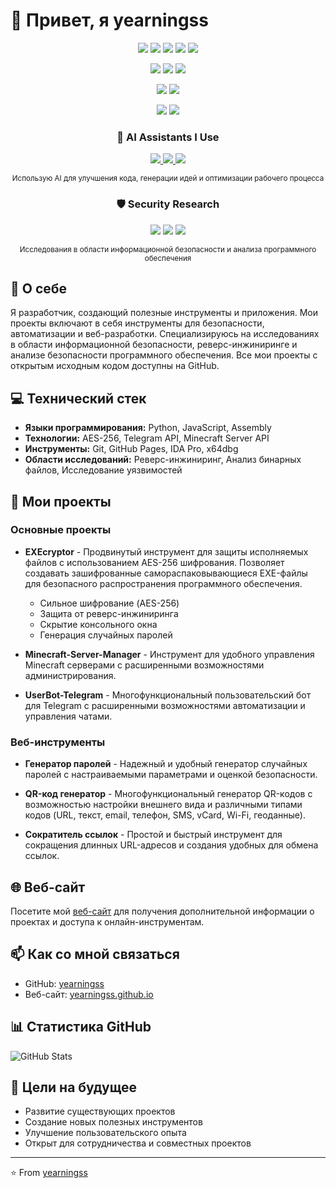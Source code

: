 # 👋 Привет, я yearningss

<p align="center">
  <img src="https://img.shields.io/badge/Minecraft%20Server%20Manager-v1.0-brightgreen"/>
  <img src="https://img.shields.io/badge/license-MIT-blue"/>
  <img src="https://img.shields.io/badge/platform-Windows-purple"/>
  <img src="https://img.shields.io/badge/C%23-8.0-9b59b6"/>
  <img src="https://img.shields.io/badge/.NET-6.0-blue"/>
</p>

<p align="center">
  <img src="https://img.shields.io/badge/EXEcryptor-AES--256-yellowgreen"/>
  <img src="https://img.shields.io/badge/license-MIT-blue"/>
  <img src="https://img.shields.io/badge/language-Python-blueviolet"/>
</p>

<p align="center">
  <img src="https://img.shields.io/badge/UserBot--Telegram-Telegram-blue"/>
  <img src="https://img.shields.io/badge/language-Python-blueviolet"/>
</p>

<p align="center">
  <img src="https://img.shields.io/badge/website-JavaScript-yellow"/>
  <img src="https://img.shields.io/badge/hosted%20on-GitHub%20Pages-blue"/>
</p>

<div align="center">
  
  ### 🤖 AI Assistants I Use
  
  <p align="center">
    <a href="https://chat.openai.com">
      <img src="https://img.shields.io/badge/ChatGPT-74aa9c?style=for-the-badge&logo=openai&logoColor=white"/>
    </a>
    <a href="https://claude.ai">
      <img src="https://img.shields.io/badge/Claude-965df3?style=for-the-badge&logo=anthropic&logoColor=white"/>
    </a>
    <a href="https://gemini.google.com">
      <img src="https://img.shields.io/badge/Gemini-8e75b2?style=for-the-badge&logo=google&logoColor=white"/>
    </a>
  </p>

  <sub>Использую AI для улучшения кода, генерации идей и оптимизации рабочего процесса</sub>
  
</div>

<div align="center">
  
  ### 🛡️ Security Research
  
  <p align="center">
    <img src="https://img.shields.io/badge/Reverse_Engineering-red?style=for-the-badge&logo=hex&logoColor=white"/>
    <img src="https://img.shields.io/badge/Binary_Analysis-darkred?style=for-the-badge&logo=binary&logoColor=white"/>
    <img src="https://img.shields.io/badge/Vulnerability_Research-crimson?style=for-the-badge&logo=security&logoColor=white"/>
  </p>

  <sub>Исследования в области информационной безопасности и анализа программного обеспечения</sub>
  
</div>

## 🚀 О себе
Я разработчик, создающий полезные инструменты и приложения. Мои проекты включают в себя инструменты для безопасности, автоматизации и веб-разработки. Специализируюсь на исследованиях в области информационной безопасности, реверс-инжиниринге и анализе безопасности программного обеспечения. Все мои проекты с открытым исходным кодом доступны на GitHub.

## 💻 Технический стек
- **Языки программирования:** Python, JavaScript, Assembly
- **Технологии:** AES-256, Telegram API, Minecraft Server API
- **Инструменты:** Git, GitHub Pages, IDA Pro, x64dbg
- **Области исследований:** Реверс-инжиниринг, Анализ бинарных файлов, Исследование уязвимостей

## 🎯 Мои проекты

### Основные проекты
- **EXEcryptor** - Продвинутый инструмент для защиты исполняемых файлов с использованием AES-256 шифрования. Позволяет создавать зашифрованные самораспаковывающиеся EXE-файлы для безопасного распространения программного обеспечения.
  - Сильное шифрование (AES-256)
  - Защита от реверс-инжиниринга
  - Скрытие консольного окна
  - Генерация случайных паролей

- **Minecraft-Server-Manager** - Инструмент для удобного управления Minecraft серверами с расширенными возможностями администрирования.

- **UserBot-Telegram** - Многофункциональный пользовательский бот для Telegram с расширенными возможностями автоматизации и управления чатами.

### Веб-инструменты
- **Генератор паролей** - Надежный и удобный генератор случайных паролей с настраиваемыми параметрами и оценкой безопасности.

- **QR-код генератор** - Многофункциональный генератор QR-кодов с возможностью настройки внешнего вида и различными типами кодов (URL, текст, email, телефон, SMS, vCard, Wi-Fi, геоданные).

- **Сократитель ссылок** - Простой и быстрый инструмент для сокращения длинных URL-адресов и создания удобных для обмена ссылок.

## 🌐 Веб-сайт
Посетите мой [веб-сайт](https://yearningss.github.io/website/) для получения дополнительной информации о проектах и доступа к онлайн-инструментам.

## 📫 Как со мной связаться
- GitHub: [yearningss](https://github.com/yearningss)
- Веб-сайт: [yearningss.github.io](https://yearningss.github.io/website/)

## 📊 Статистика GitHub
![GitHub Stats](https://github-readme-stats.vercel.app/api?username=yearningss&show_icons=true&theme=radical)

## 🌱 Цели на будущее
- Развитие существующих проектов
- Создание новых полезных инструментов
- Улучшение пользовательского опыта
- Открыт для сотрудничества и совместных проектов

---
⭐️ From [yearningss](https://github.com/yearningss) 
